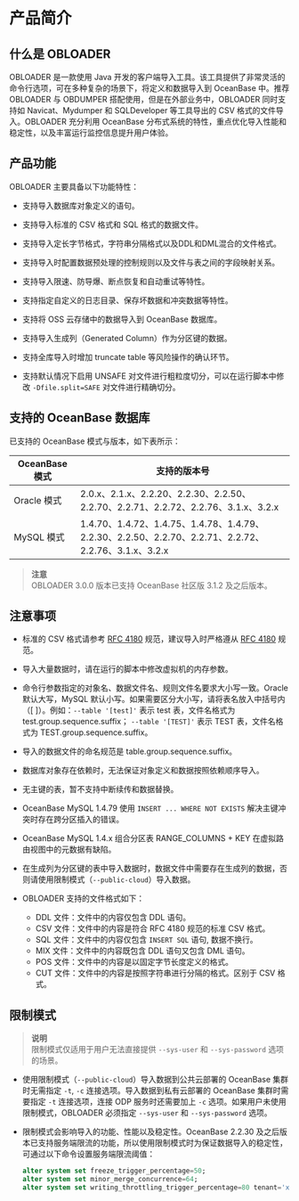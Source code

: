产品简介 
=========================



什么是 OBLOADER 
---------------------------------

OBLOADER 是一款使用 Java 开发的客户端导入工具。该工具提供了非常灵活的命令行选项，可在多种复杂的场景下，将定义和数据导入到 OceanBase 中。推荐 OBLOADER 与 OBDUMPER 搭配使用，但是在外部业务中，OBLOADER 同时支持如 Navicat、Mydumper 和 SQLDeveloper 等工具导出的 CSV 格式的文件导入。OBLOADER 充分利用 OceanBase 分布式系统的特性，重点优化导入性能和稳定性，以及丰富运行监控信息提升用户体验。

产品功能 
-------------------------

OBLOADER 主要具备以下功能特性：

* 支持导入数据库对象定义的语句。 

* 支持导入标准的 CSV 格式和 SQL 格式的数据文件。  

* 支持导入定长字节格式，字符串分隔格式以及DDL和DML混合的文件格式。 

* 支持导入时配置数据预处理的控制规则以及文件与表之间的字段映射关系。 

* 支持导入限速、防导爆、断点恢复和自动重试等特性。  

* 支持指定自定义的日志目录、保存坏数据和冲突数据等特性。

* 支持将 OSS 云存储中的数据导入到 OceanBase 数据库。

* 支持导入生成列（Generated Column）作为分区键的数据。

* 支持全库导入时增加 truncate table 等风险操作的确认环节。

* 支持默认情况下启用 UNSAFE 对文件进行粗粒度切分，可以在运行脚本中修改 `-Dfile.split=SAFE` 对文件进行精确切分。




支持的 OceanBase 数据库 
--------------------------------------

已支持的 OceanBase 模式与版本，如下表所示：


| **OceanBase 模式** |                                        **支持的版本号**                                        |
|------------------|------------------------------------------------------------------------------------------|
| Oracle 模式        | 2.0.x、2.1.x、2.2.20、2.2.30、2.2.50、2.2.70、2.2.71、2.2.72、2.2.76、3.1.x、3.2.x                 |
| MySQL 模式         | 1.4.70、1.4.72、1.4.75、1.4.78、1.4.79、2.2.30、2.2.50、2.2.70、2.2.71、2.2.72、2.2.76、3.1.x、3.2.x |


> **注意** <br>
> OBLOADER 3.0.0 版本已支持 OceanBase 社区版 3.1.2 及之后版本。


注意事项 
-------------------------

* 标准的 CSV 格式请参考 [RFC 4180](http://mirrors.nju.edu.cn/rfc/inline-errata/rfc4180.html) 规范，建议导入时严格遵从 [RFC 4180](http://mirrors.nju.edu.cn/rfc/inline-errata/rfc4180.html) 规范。

  

* 导入大量数据时，请在运行的脚本中修改虚拟机的内存参数。

  

* 命令行参数指定的对象名、数据文件名、规则文件名要求大小写一致。Oracle 默认大写，MySQL 默认小写。如果需要区分大小写，请将表名放入中括号内（[ ]）。例如：`--table '[test]'` 表示 test 表，文件名格式为 test.group.sequence.suffix；
 `--table '[TEST]'` 表示 TEST 表，文件名格式为 TEST.group.sequence.suffix。

  

* 导入的数据文件的命名规范是 table.group.sequence.suffix。

  

* 数据库对象存在依赖时，无法保证对象定义和数据按照依赖顺序导入。

  

* 无主键的表，暂不支持中断续传和数据替换。

  

* OceanBase MySQL 1.4.79 使用 `INSERT ... WHERE NOT EXISTS` 解决主键冲突时存在跨分区插入的错误。

  

* OceanBase MySQL 1.4.x 组合分区表 RANGE_COLUMNS + KEY 在虚拟路由视图中的元数据有缺陷。

* 在生成列为分区键的表中导入数据时，数据文件中需要存在生成列的数据，否则请使用限制模式（`--public-cloud`）导入数据。

* OBLOADER 支持的文件格式如下：
  * DDL 文件：文件中的内容仅包含 DDL 语句。
  * CSV 文件：文件中的内容是符合 RFC 4180 规范的标准 CSV 格式。
  * SQL 文件：文件中的内容仅包含 `INSERT SQL` 语句, 数据不换行。
  * MIX 文件：文件中的内容既包含 DDL 语句又包含 DML 语句。
  * POS 文件：文件中的内容是以固定字节长度定义的格式。
  * CUT 文件：文件中的内容是按照字符串进行分隔的格式。区别于 CSV 格式。
  




限制模式 
-------------------------

> **说明** <br>
> 限制模式仅适用于用户无法直接提供 `--sys-user` 和 `--sys-password` 选项的场景。

* 使用限制模式（`--public-cloud`）导入数据到公共云部署的 OceanBase 集群时无需指定 `-t`, `-c` 连接选项。导入数据到私有云部署的 OceanBase 集群时需要指定 `-t` 连接选项，连接 ODP 服务时还需要加上 `-c` 选项。如果用户未使用限制模式，OBLOADER 必须指定 `--sys-user` 和 `--sys-password` 选项。
* 限制模式会影响导入的功能、性能以及稳定性。OceanBase 2.2.30 及之后版本已支持服务端限流的功能，所以使用限制模式时为保证数据导入的稳定性，可通过以下命令设置服务端限流阈值：

  ```sql
  alter system set freeze_trigger_percentage=50;
  alter system set minor_merge_concurrence=64;
  alter system set writing_throttling_trigger_percentage=80 tenant='xxx';
  ```
